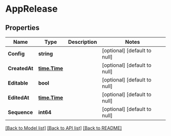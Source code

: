 # AppRelease

## Properties
Name | Type | Description | Notes
------------ | ------------- | ------------- | -------------
**Config** | **string** |  | [optional] [default to null]
**CreatedAt** | [**time.Time**](time.Time.md) |  | [optional] [default to null]
**Editable** | **bool** |  | [optional] [default to null]
**EditedAt** | [**time.Time**](time.Time.md) |  | [optional] [default to null]
**Sequence** | **int64** |  | [optional] [default to null]

[[Back to Model list]](../README.md#documentation-for-models) [[Back to API list]](../README.md#documentation-for-api-endpoints) [[Back to README]](../README.md)


